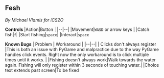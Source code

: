 ## Fesh
*By Michael Vlamis for ICS2O*

**Controls**
|Action|Button  |
|--|--|
|Movement|`WASD` or arrow keys  |
|Catch fish|`f`|
|Start fishing|`space`|
|Interact|`space`



**Known Bugs**
| Problem | Workaround |
|--|--|
| Clicks don't always register |This is both an issue with PyGame and malpractice due to the way PyGame handles click events. Right now the only workaround is to click multiple times until it works.  |
|Fishing doesn't always work|Walk towards the water again. Fishing will only register within 3 seconds of touching water.|
|Choice text extends past screen|To be fixed




